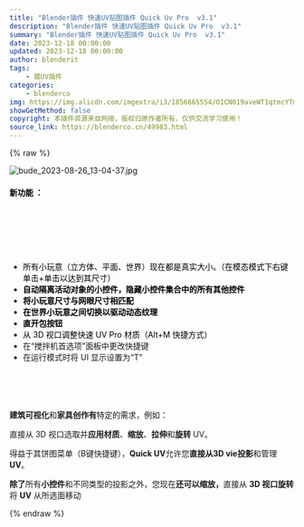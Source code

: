 ```yaml
---
title: "Blender插件 快速UV贴图插件 Quick Uv Pro  v3.1"
description: "Blender插件 快速UV贴图插件 Quick Uv Pro  v3.1"
summary: "Blender插件 快速UV贴图插件 Quick Uv Pro  v3.1"
date: 2023-12-18 00:00:00
updated: 2023-12-18 00:00:00
author: blenderit
tags: 
    - 展UV插件
categories:
    - blenderco
img: https://img.alicdn.com/imgextra/i3/1856665554/O1CN019aveWT1qtmcYTmgIP_!!1856665554.jpg
showGetMethod: false
copyright: 本插件资源来自网络，版权归原作者所有，仅供交流学习使用！
source_link: https://blenderco.cn/49983.html
---
```


{% raw %}
<p><img class="aligncenter" src="https://img.alicdn.com/imgextra/i3/1856665554/O1CN019aveWT1qtmcYTmgIP_!!1856665554.jpg" alt="bude_2023-08-26_13-04-37.jpg"></p><h4><b><span style="color: #000000;">新功能 ：</span></b></h4><p> </p><p> </p><p> </p><ul>
<li><span style="color: #000000;">所有小玩意（立方体、平面、世界）现在都是真实大小。（在模态模式下右键单击+单击以达到其尺寸）</span></li>
<li><span style="color: #000000;"><b>自动隔离活动对象的小控件，隐藏小控件集合中的所有其他控件</b></span></li>
<li><span style="color: #000000;"><b>将小玩意尺寸与网眼尺寸相匹配</b></span></li>
<li><span style="color: #000000;"><b>在世界小玩意之间切换以驱动动态纹理</b></span></li>
<li><b><span style="color: #000000;">直开包按钮</span></b></li>
<li><span style="color: #000000;">从 3D 视口调整快速 UV Pro 材质（Alt+M 快捷方式）</span></li>
<li>在“搅拌机首选项”面板中更改快捷键</li>
<li>在运行模式时将 UI 显示设置为“T”</li>
</ul><h4></h4><p> </p><p> </p><p><strong>建筑可视化</strong>和<strong>家具创作</strong><b>有</b>特定的需求，例如：</p><p>直接从 3D 视口选取并<strong>应用材质</strong>、<strong>缩放</strong>、<strong>拉伸</strong>和<strong>旋转</strong> UV。</p><p>得益于其饼图菜单（B键快捷键），<strong>Quick UV</strong>允许您<strong>直接从3D vie投影</strong>和管理<strong>UV</strong>。</p><p><b>除了</b>所有<b>小控件</b>和不同类型的投影之外，您现在<b>还可以</b><b>缩放，</b>直接从 <b>3D 视口旋转</b>将 <b>UV</b> 从所选面移动</p>
<div style="display: none">blenderco</div>
{% endraw %}